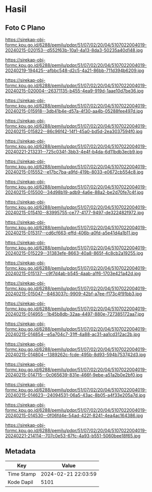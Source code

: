# Hasil

## Foto C Plano

https://sirekap-obj-formc.kpu.go.id/6288/pemilu/pdpr/51/07/02/20/04/5107022004019-20240215-020153--d552f63b-10a1-4a13-8da3-50235a40d148.jpg

https://sirekap-obj-formc.kpu.go.id/6288/pemilu/pdpr/51/07/02/20/04/5107022004019-20240219-194425--afbbc548-d2c5-4a21-86bb-711d394b6209.jpg

https://sirekap-obj-formc.kpu.go.id/6288/pemilu/pdpr/51/07/02/20/04/5107022004019-20240215-020004--26371135-b455-4ea9-919d-1aae10d7be36.jpg

https://sirekap-obj-formc.kpu.go.id/6288/pemilu/pdpr/51/07/02/20/04/5107022004019-20240215-015918--3db41b4e-d57a-4f30-aa4b-05288fee497d.jpg

https://sirekap-obj-formc.kpu.go.id/6288/pemilu/pdpr/51/07/02/20/04/5107022004019-20240215-015822--86c96f42-14f1-45a0-bd5d-2ea3037594f0.jpg

https://sirekap-obj-formc.kpu.go.id/6288/pemilu/pdpr/51/07/02/20/04/5107022004019-20240221-213231--725c034f-3bb3-4e4f-b4da-6d11bdb3ecb9.jpg

https://sirekap-obj-formc.kpu.go.id/6288/pemilu/pdpr/51/07/02/20/04/5107022004019-20240215-015552--e17bc7ba-a9fd-419b-8033-e0672cb554c8.jpg

https://sirekap-obj-formc.kpu.go.id/6288/pemilu/pdpr/51/07/02/20/04/5107022004019-20240215-015500--34d98b19-adb9-4a6e-88a2-be2d70fe7c4f.jpg

https://sirekap-obj-formc.kpu.go.id/6288/pemilu/pdpr/51/07/02/20/04/5107022004019-20240215-015410--83995755-ce77-4177-9497-de322482f972.jpg

https://sirekap-obj-formc.kpu.go.id/6288/pemilu/pdpr/51/07/02/20/04/5107022004019-20240215-015317--cd6cf663-effd-406b-a0fd-a5e41d4a1b11.jpg

https://sirekap-obj-formc.kpu.go.id/6288/pemilu/pdpr/51/07/02/20/04/5107022004019-20240215-015229--31383efe-8663-40a8-865f-4c8cb2a19255.jpg

https://sirekap-obj-formc.kpu.go.id/6288/pemilu/pdpr/51/07/02/20/04/5107022004019-20240215-015137--c9f7d4ab-b545-4aab-a1f6-1703e421a42d.jpg

https://sirekap-obj-formc.kpu.go.id/6288/pemilu/pdpr/51/07/02/20/04/5107022004019-20240215-015047--8463037c-9909-42bf-a7ee-f173c4f91bb3.jpg

https://sirekap-obj-formc.kpu.go.id/6288/pemilu/pdpr/51/07/02/20/04/5107022004019-20240215-014955--1b45b8db-32aa-4497-880e-727385172aa7.jpg

https://sirekap-obj-formc.kpu.go.id/6288/pemilu/pdpr/51/07/02/20/04/5107022004019-20240215-014854--e5a704c7-31ff-4a88-ac31-aa1cd312ac2b.jpg

https://sirekap-obj-formc.kpu.go.id/6288/pemilu/pdpr/51/07/02/20/04/5107022004019-20240215-014804--1389262c-fcde-495b-8d93-594b753742d3.jpg

https://sirekap-obj-formc.kpu.go.id/6288/pemilu/pdpr/51/07/02/20/04/5107022004019-20240215-014715--0c065639-831e-466f-9ebe-a51a2b0e2bf0.jpg

https://sirekap-obj-formc.kpu.go.id/6288/pemilu/pdpr/51/07/02/20/04/5107022004019-20240215-014623--24094531-06a5-43ac-8b05-a4f33e205a7d.jpg

https://sirekap-obj-formc.kpu.go.id/6288/pemilu/pdpr/51/07/02/20/04/5107022004019-20240215-014530--0f06fd4e-54ad-422f-8241-4ea4ac164386.jpg

https://sirekap-obj-formc.kpu.go.id/6288/pemilu/pdpr/51/07/02/20/04/5107022004019-20240221-214114--707c0e53-67fc-4a93-b551-5060bee18f65.jpg


## Metadata

| Key        | Value               |
| ---------- | ------------------- |
| Time Stamp | 2024-02-21 22:03:59 |
| Kode Dapil | 5101                |



